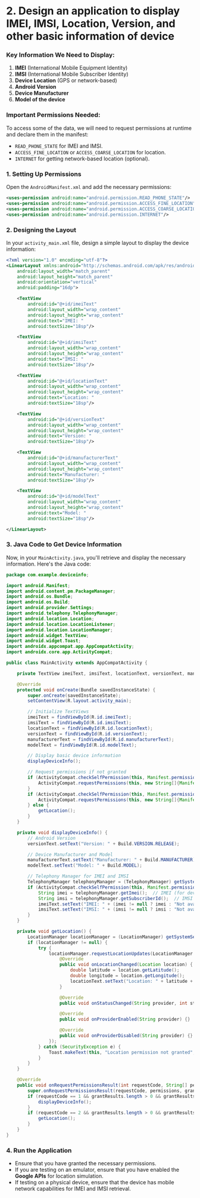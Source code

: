 # 2. Design an application to display IMEI, IMSI, Location, Version, and other basic information of device

 
### **Key Information We Need to Display:**
1. **IMEI** (International Mobile Equipment Identity)
2. **IMSI** (International Mobile Subscriber Identity)
3. **Device Location** (GPS or network-based)
4. **Android Version**
5. **Device Manufacturer**
6. **Model of the device**

### **Important Permissions Needed:**
To access some of the data, we will need to request permissions at runtime and declare them in the manifest:

- `READ_PHONE_STATE` for IMEI and IMSI.
- `ACCESS_FINE_LOCATION` or `ACCESS_COARSE_LOCATION` for location.
- `INTERNET` for getting network-based location (optional).

### **1. Setting Up Permissions**

Open the `AndroidManifest.xml` and add the necessary permissions:

```xml
<uses-permission android:name="android.permission.READ_PHONE_STATE"/>
<uses-permission android:name="android.permission.ACCESS_FINE_LOCATION"/>
<uses-permission android:name="android.permission.ACCESS_COARSE_LOCATION"/>
<uses-permission android:name="android.permission.INTERNET"/>
```

### **2. Designing the Layout**

In your `activity_main.xml` file, design a simple layout to display the device information:

```xml
<?xml version="1.0" encoding="utf-8"?>
<LinearLayout xmlns:android="http://schemas.android.com/apk/res/android"
    android:layout_width="match_parent"
    android:layout_height="match_parent"
    android:orientation="vertical"
    android:padding="16dp">

    <TextView
        android:id="@+id/imeiText"
        android:layout_width="wrap_content"
        android:layout_height="wrap_content"
        android:text="IMEI: "
        android:textSize="18sp"/>

    <TextView
        android:id="@+id/imsiText"
        android:layout_width="wrap_content"
        android:layout_height="wrap_content"
        android:text="IMSI: "
        android:textSize="18sp"/>

    <TextView
        android:id="@+id/locationText"
        android:layout_width="wrap_content"
        android:layout_height="wrap_content"
        android:text="Location: "
        android:textSize="18sp"/>

    <TextView
        android:id="@+id/versionText"
        android:layout_width="wrap_content"
        android:layout_height="wrap_content"
        android:text="Version: "
        android:textSize="18sp"/>

    <TextView
        android:id="@+id/manufacturerText"
        android:layout_width="wrap_content"
        android:layout_height="wrap_content"
        android:text="Manufacturer: "
        android:textSize="18sp"/>

    <TextView
        android:id="@+id/modelText"
        android:layout_width="wrap_content"
        android:layout_height="wrap_content"
        android:text="Model: "
        android:textSize="18sp"/>

</LinearLayout>
```

### **3. Java Code to Get Device Information**

Now, in your `MainActivity.java`, you'll retrieve and display the necessary information. Here's the Java code:

```java
package com.example.deviceinfo;

import android.Manifest;
import android.content.pm.PackageManager;
import android.os.Bundle;
import android.os.Build;
import android.provider.Settings;
import android.telephony.TelephonyManager;
import android.location.Location;
import android.location.LocationListener;
import android.location.LocationManager;
import android.widget.TextView;
import android.widget.Toast;
import androidx.appcompat.app.AppCompatActivity;
import androidx.core.app.ActivityCompat;

public class MainActivity extends AppCompatActivity {

    private TextView imeiText, imsiText, locationText, versionText, manufacturerText, modelText;

    @Override
    protected void onCreate(Bundle savedInstanceState) {
        super.onCreate(savedInstanceState);
        setContentView(R.layout.activity_main);

        // Initialize TextViews
        imeiText = findViewById(R.id.imeiText);
        imsiText = findViewById(R.id.imsiText);
        locationText = findViewById(R.id.locationText);
        versionText = findViewById(R.id.versionText);
        manufacturerText = findViewById(R.id.manufacturerText);
        modelText = findViewById(R.id.modelText);

        // Display basic device information
        displayDeviceInfo();

        // Request permissions if not granted
        if (ActivityCompat.checkSelfPermission(this, Manifest.permission.READ_PHONE_STATE) != PackageManager.PERMISSION_GRANTED) {
            ActivityCompat.requestPermissions(this, new String[]{Manifest.permission.READ_PHONE_STATE}, 1);
        }
        if (ActivityCompat.checkSelfPermission(this, Manifest.permission.ACCESS_FINE_LOCATION) != PackageManager.PERMISSION_GRANTED) {
            ActivityCompat.requestPermissions(this, new String[]{Manifest.permission.ACCESS_FINE_LOCATION}, 2);
        } else {
            getLocation();
        }
    }

    private void displayDeviceInfo() {
        // Android Version
        versionText.setText("Version: " + Build.VERSION.RELEASE);

        // Device Manufacturer and Model
        manufacturerText.setText("Manufacturer: " + Build.MANUFACTURER);
        modelText.setText("Model: " + Build.MODEL);

        // Telephony Manager for IMEI and IMSI
        TelephonyManager telephonyManager = (TelephonyManager) getSystemService(TELEPHONY_SERVICE);
        if (ActivityCompat.checkSelfPermission(this, Manifest.permission.READ_PHONE_STATE) == PackageManager.PERMISSION_GRANTED) {
            String imei = telephonyManager.getImei();  // IMEI (for devices that support it)
            String imsi = telephonyManager.getSubscriberId();  // IMSI
            imeiText.setText("IMEI: " + (imei != null ? imei : "Not available"));
            imsiText.setText("IMSI: " + (imsi != null ? imsi : "Not available"));
        }
    }

    private void getLocation() {
        LocationManager locationManager = (LocationManager) getSystemService(LOCATION_SERVICE);
        if (locationManager != null) {
            try {
                locationManager.requestLocationUpdates(LocationManager.GPS_PROVIDER, 10000, 10, new LocationListener() {
                    @Override
                    public void onLocationChanged(Location location) {
                        double latitude = location.getLatitude();
                        double longitude = location.getLongitude();
                        locationText.setText("Location: " + latitude + ", " + longitude);
                    }

                    @Override
                    public void onStatusChanged(String provider, int status, Bundle extras) {}

                    @Override
                    public void onProviderEnabled(String provider) {}

                    @Override
                    public void onProviderDisabled(String provider) {}
                });
            } catch (SecurityException e) {
                Toast.makeText(this, "Location permission not granted", Toast.LENGTH_SHORT).show();
            }
        }
    }

    @Override
    public void onRequestPermissionsResult(int requestCode, String[] permissions, int[] grantResults) {
        super.onRequestPermissionsResult(requestCode, permissions, grantResults);
        if (requestCode == 1 && grantResults.length > 0 && grantResults[0] == PackageManager.PERMISSION_GRANTED) {
            displayDeviceInfo();
        }
        if (requestCode == 2 && grantResults.length > 0 && grantResults[0] == PackageManager.PERMISSION_GRANTED) {
            getLocation();
        }
    }
}
```

 
### **4. Run the Application**

- Ensure that you have granted the necessary permissions.
- If you are testing on an emulator, ensure that you have enabled the **Google APIs** for location simulation.
- If testing on a physical device, ensure that the device has mobile network capabilities for IMEI and IMSI retrieval.

 

